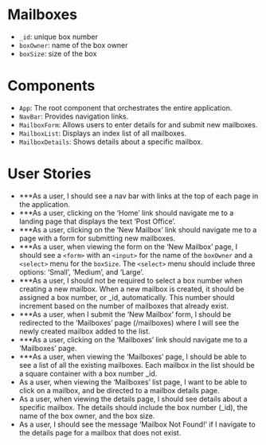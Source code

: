 # Mailboxes
- `_id`:  unique box number
- `boxOwner`: name of the box owner
- `boxSize`: size of the box

# Components
- `App`: The root component that orchestrates the entire application.
- `NavBar`: Provides navigation links.
- `MailboxForm`: Allows users to enter details for and submit new mailboxes.
- `MailboxList`: Displays an index list of all mailboxes.
- `MailboxDetails`: Shows details about a specific mailbox.

# User Stories
- ***As a user, I should see a nav bar with links at the top of each page in the application.
- ***As a user, clicking on the ‘Home’ link should navigate me to a landing page that displays the text ‘Post Office’.
- ***As a user, clicking on the ‘New Mailbox’ link should navigate me to a page with a form for submitting new mailboxes.
- ***As a user, when viewing the form on the ‘New Mailbox’ page, I should see a `<form>` with an `<input>` for the name of the `boxOwner` and a `<select>` menu for the `boxSize`. The `<select>` menu should include three options: ‘Small’, ‘Medium’, and ‘Large’.
- ***As a user, I should not be required to select a box number when creating a new mailbox. When a new mailbox is created, it should be assigned a box number, or _id, automatically. This number should increment based on the number of mailboxes that already exist.
- ***As a user, when I submit the ‘New Mailbox’ form, I should be redirected to the ‘Mailboxes’ page (/mailboxes) where I will see the newly created mailbox added to the list.
- ***As a user, clicking on the ‘Mailboxes’ link should navigate me to a ‘Mailboxes’ page.
- ***As a user, when viewing the ‘Mailboxes’ page, I should be able to see a list of all the existing mailboxes. Each mailbox in the list should be a square container with a box number _id.
- As a user, when viewing the ‘Mailboxes’ list page, I want to be able to click on a mailbox, and be directed to a mailbox details page.
- As a user, when viewing the details page, I should see details about a specific mailbox. The details should include the box number (_id), the name of the box owner, and the box size.
- As a user, I should see the message ‘Mailbox Not Found!’ if I navigate to the details page for a mailbox that does not exist.